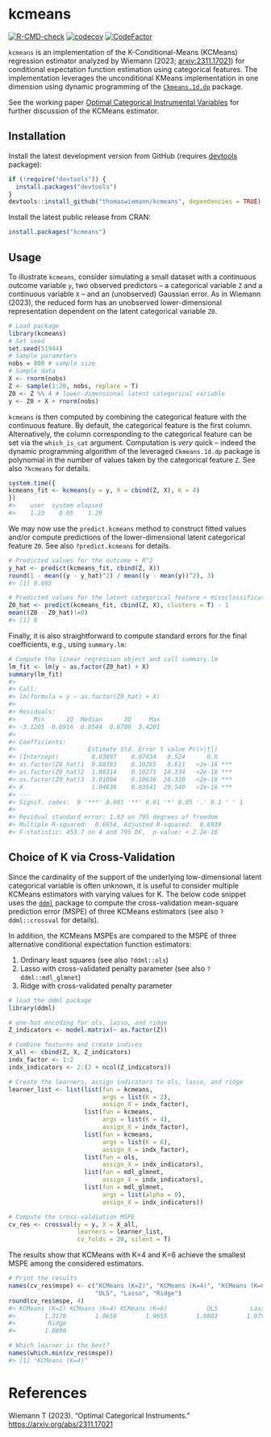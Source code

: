 
<!-- README.md is generated from README.Rmd. Please edit that file -->

# kcmeans

<!-- badges: start -->

[![R-CMD-check](https://github.com/thomaswiemann/kcmeans/actions/workflows/R-CMD-check.yaml/badge.svg)](https://github.com/thomaswiemann/kcmeans/actions/workflows/R-CMD-check.yaml)
[![codecov](https://codecov.io/gh/thomaswiemann/kcmeans/graph/badge.svg?token=1U0XDRMKEP)](https://app.codecov.io/gh/thomaswiemann/kcmeans)
[![CodeFactor](https://www.codefactor.io/repository/github/thomaswiemann/kcmeans/badge)](https://www.codefactor.io/repository/github/thomaswiemann/kcmeans)
<!-- badges: end -->

`kcmeans` is an implementation of the K-Conditional-Means (KCMeans)
regression estimator analyzed by Wiemann (2023;
[arxiv:2311.17021](https://arxiv.org/abs/2311.17021)) for conditional
expectation function estimation using categorical features. The
implementation leverages the unconditional KMeans implementation in one
dimension using dynamic programming of the
[`Ckmeans.1d.dp`](https://CRAN.R-project.org/package=Ckmeans.1d.dp)
package.

See the working paper [Optimal Categorical Instrumental
Variables](https://arxiv.org/abs/2311.17021) for further discussion of
the KCMeans estimator.

## Installation

Install the latest development version from GitHub (requires
[devtools](https://github.com/r-lib/devtools) package):

``` r
if (!require("devtools")) {
  install.packages("devtools")
}
devtools::install_github("thomaswiemann/kcmeans", dependencies = TRUE)
```

Install the latest public release from CRAN:

``` r
install.packages("kcmeans")
```

## Usage

To illustrate `kcmeans`, consider simulating a small dataset with a
continuous outcome variable `y`, two observed predictors – a categorical
variable `Z` and a continuous variable `X` – and an (unobserved)
Gaussian error. As in Wiemann (2023), the reduced form has an unobserved
lower-dimensional representation dependent on the latent categorical
variable `Z0`.

``` r
# Load package
library(kcmeans)
# Set seed
set.seed(51944)
# Sample parameters
nobs = 800 # sample size
# Sample data
X <- rnorm(nobs)
Z <- sample(1:20, nobs, replace = T)
Z0 <- Z %% 4 # lower-dimensional latent categorical variable
y <- Z0 + X + rnorm(nobs)
```

`kcmeans` is then computed by combining the categorical feature with the
continuous feature. By default, the categorical feature is the first
column. Alternatively, the column corresponding to the categorical
feature can be set via the `which_is_cat` argument. Computation is
*very* quick – indeed the dynamic programming algorithm of the leveraged
`Ckmeans.1d.dp` package is polynomial in the number of values taken by
the categorical feature `Z`. See also `?kcmeans` for details.

``` r
system.time({
kcmeans_fit <- kcmeans(y = y, X = cbind(Z, X), K = 4)
})
#>    user  system elapsed 
#>    1.23    0.05    1.29
```

We may now use the `predict.kcmeans` method to construct fitted values
and/or compute predictions of the lower-dimensional latent categorical
feature `Z0`. See also `?predict.kcmeans` for details.

``` r
# Predicted values for the outcome + R^2
y_hat <- predict(kcmeans_fit, cbind(Z, X))
round(1 - mean((y - y_hat)^2) / mean((y - mean(y))^2), 3)
#> [1] 0.695

# Predicted values for the latent categorical feature + missclassification rate
Z0_hat <- predict(kcmeans_fit, cbind(Z, X), clusters = T) - 1
mean((Z0 - Z0_hat)!=0)
#> [1] 0
```

Finally, it is also straightforward to compute standard errors for the
final coefficients, e.g., using `summary.lm`:

``` r
# Compute the linear regression object and call summary.lm
lm_fit <- lm(y ~ as.factor(Z0_hat) + X)
summary(lm_fit)
#> 
#> Call:
#> lm(formula = y ~ as.factor(Z0_hat) + X)
#> 
#> Residuals:
#>     Min      1Q  Median      3Q     Max 
#> -3.1205 -0.6916  0.0544  0.6700  3.4201 
#> 
#> Coefficients:
#>                    Estimate Std. Error t value Pr(>|t|)    
#> (Intercept)         0.03897    0.07434   0.524      0.6    
#> as.factor(Z0_hat)1  0.88393    0.10265   8.611   <2e-16 ***
#> as.factor(Z0_hat)2  1.88314    0.10271  18.334   <2e-16 ***
#> as.factor(Z0_hat)3  3.01094    0.10636  28.310   <2e-16 ***
#> X                   1.04636    0.03541  29.549   <2e-16 ***
#> ---
#> Signif. codes:  0 '***' 0.001 '**' 0.01 '*' 0.05 '.' 0.1 ' ' 1
#> 
#> Residual standard error: 1.03 on 795 degrees of freedom
#> Multiple R-squared:  0.6954, Adjusted R-squared:  0.6939 
#> F-statistic: 453.7 on 4 and 795 DF,  p-value: < 2.2e-16
```

## Choice of K via Cross-Validation

Since the cardinality of the support of the underlying low-dimensional
latent categorical variable is often unknown, it is useful to consider
multiple KCMeans estimators with varying values for K. The below code
snippet uses the [`ddml`](https://thomaswiemann.com/ddml/) package to
compute the cross-validation mean-square prediction error (MSPE) of
three KCMeans estimators (see also `?ddml::crossval` for details).

In addition, the KCMeans MSPEs are compared to the MSPE of three
alternative conditional expectation function estimators:

1.  Ordinary least squares (see also `?ddml::ols`)
2.  Lasso with cross-validated penalty parameter (see also
    `?ddml::mdl_glmnet`)
3.  Ridge with cross-validated penalty parameter

``` r
# load the ddml package
library(ddml)

# one-hot encoding for ols, lasso, and ridge
Z_indicators <- model.matrix(~ as.factor(Z)) 

# Combine features and create indices
X_all <- cbind(Z, X, Z_indicators)
indx_factor <- 1:2
indx_indicators <- 2:(2 + ncol(Z_indicators))

# Create the learners, assign indicators to ols, lasso, and ridge
learner_list <- list(list(fun = kcmeans,
                          args = list(K = 2),
                          assign_X = indx_factor),
                     list(fun = kcmeans,
                          args = list(K = 4),
                          assign_X = indx_factor),
                     list(fun = kcmeans,
                          args = list(K = 6),
                          assign_X = indx_factor),
                     list(fun = ols,
                          assign_X = indx_indicators),
                     list(fun = mdl_glmnet,
                          assign_X = indx_indicators),
                     list(fun = mdl_glmnet,
                          args = list(alpha = 0),
                          assign_X = indx_indicators))

# Compute the cross-valdiation MSPE
cv_res <- crossval(y = y, X = X_all, 
                   learners = learner_list, 
                   cv_folds = 20, silent = T)
```

The results show that KCMeans with K=4 and K=6 achieve the smallest MSPE
among the considered estimators.

``` r
# Print the results
names(cv_res$mspe) <- c("KCMeans (K=2)", "KCMeans (K=4)", "KCMeans (K=6)",
                        "OLS", "Lasso", "Ridge")
round(cv_res$mspe, 4)
#> KCMeans (K=2) KCMeans (K=4) KCMeans (K=6)           OLS         Lasso 
#>        1.3170        1.0650        1.0655        1.0803        1.0797 
#>         Ridge 
#>        1.0890

# Which learner is the best?
names(which.min(cv_res$mspe))
#> [1] "KCMeans (K=4)"
```

# References

Wiemann T (2023). “Optimal Categorical Instruments.”
<https://arxiv.org/abs/2311.17021>
